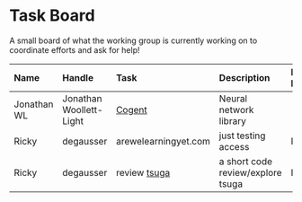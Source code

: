 # Task Board

A small board of what the working group is currently working on to coordinate efforts and ask for help! 


| Name | Handle | Task | Description | Need Help? | Help Desc | 
| :--- | :--- | :---| :--- | :--- | :--- |
| Jonathan WL | Jonathan Woollett-Light | [Cogent](https://crates.io/crates/cogent) | Neural network library |  | |
| Ricky | degausser | arewelearningyet.com | just testing access | N | N/A | 
| Ricky | degausser | review [tsuga](https://github.com/quietlychris/tsuga) | a short code review/explore tsuga | N | N/A | 


